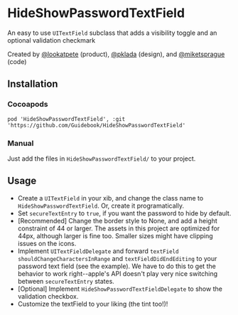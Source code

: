 # HideShowPasswordTextField
An easy to use `UITextField` subclass that adds a visibility toggle and an optional validation checkmark


Created by [@lookatpete](https://twitter.com/lookatpete) (product), [@pklada](https://twitter.com/pklada) (design), and [@miketsprague](https://twitter.com/miketsprague) (code)

## Installation
### Cocoapods
`pod 'HideShowPasswordTextField', :git 'https://github.com/Guidebook/HideShowPasswordTextField'`

### Manual
Just add the files in `HideShowPasswordTextField/` to your project.



## Usage
* Create a `UITextField` in your xib, and change the class name to `HideShowPasswordTextField`.  Or, create it programatically.
* Set `secureTextEntry` to `true`, if you want the password to hide by default.
* [Recommended] Change the border style to None, and add a height constraint of 44 or larger.  The assets in this project are optimized for 44px, although larger is fine too.  Smaller sizes might have clipping issues on the icons.
* Implement `UITextFieldDelegate` and forward `textField shouldChangeCharactersInRange` and `textFieldDidEndEditing` to your password text field (see the example).  We have to do this to get the behavior to work right--apple's API doesn't play very nice switching between `secureTextEntry` states.
* [Optional] Implement `HideShowPasswordTextFieldDelegate` to show the validation checkbox.
* Customize the textField to your liking (the tint too!)!
